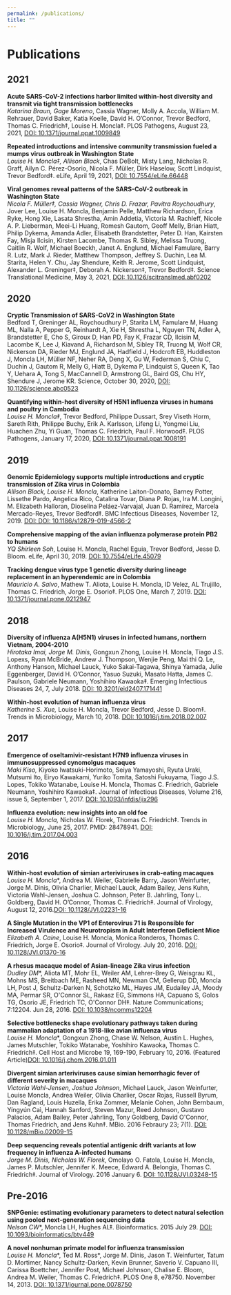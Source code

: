 ```yaml
---
permalink: /publications/
title: ""
---
```

# Publications
## 2021
__Acute SARS-CoV-2 infections harbor limited within-host diversity and transmit via tight transmission bottlenecks<br/>__
*Katarina Braun, Gage Moreno*, Cassia Wagner, Molly A. Accola, William M. Rehrauer, David Baker, Katia Koelle, David H. O’Connor, Trevor Bedford, Thomas C. Friedrich‡, Louise H. Moncla‡. PLOS Pathogens, August 23, 2021, [DOI: 10.1371/journal.ppat.1009849](https://journals.plos.org/Plospathogens/article?id=10.1371/journal.ppat.1009849)

__Repeated introductions and intensive community transmission fueled a mumps virus outbreak in Washington State__<br/>
*Louise H. Moncla‡, Allison Black*, Chas DeBolt, Misty Lang, Nicholas R. Graff, Ailyn C. Pérez-Osorio, Nicola F. Müller, Dirk Haselow, Scott Lindquist, Trevor Bedford‡.  eLife, April 19, 2021, [DOI: 10.7554/eLife.66448](https://elifesciences.org/articles/66448.pdf)

__Viral genomes reveal patterns of the SARS-CoV-2 outbreak in Washington State<br/>__
*Nicola F. Müller‡, Cassia Wagner, Chris D. Frazar, Pavitra Roychoudhury*, Jover Lee, Louise H. Moncla, Benjamin Pelle, Matthew Richardson, Erica Ryke, Hong Xie, Lasata Shrestha, Amin Addetia, Victoria M. Rachleff, Nicole A. P. Lieberman, Meei-Li Huang, Romesh Gautom, Geoff Melly, Brian Hiatt, Philip Dykema, Amanda Adler, Elisabeth Brandstetter, Peter D. Han, Kairsten Fay, Misja Ilcisin, Kirsten Lacombe, Thomas R. Sibley, Melissa Truong, Caitlin R. Wolf, Michael Boeckh, Janet A. Englund, Michael Famulare, Barry R. Lutz, Mark J. Rieder, Matthew Thompson, Jeffrey S. Duchin, Lea M. Starita, Helen Y. Chu, Jay Shendure, Keith R. Jerome, Scott Lindquist, Alexander L. Greninger‡, Deborah A. Nickerson‡, Trevor Bedford‡.  Science Translational Medicine, May 3, 2021, [DOI: 10.1126/scitranslmed.abf0202](https://www.science.org/doi/full/10.1126/scitranslmed.abf0202) 

## 2020
__Cryptic Transmission of SARS-CoV2 in Washington State<br/>__
Bedford T, Greninger AL, Roychoudhury P, Starita LM, Famulare M, Huang ML, Nalla A, Pepper G, Reinhardt A, Xie H, Shrestha L, Nguyen TN, Adler A, Brandstetter E, Cho S, Giroux D, Han PD, Fay K, Frazar CD, Ilcisin M, Lacombe K, Lee J, Kiavand A, Richardson M, Sibley TR, Truong M, Wolf CR, Nickerson DA, Rieder MJ, Englund JA, Hadfield J, Hodcroft EB, Huddleston J, Moncla LH, Müller NF, Neher RA, Deng X, Gu W, Federman S, Chiu C, Duchin J, Gautom R, Melly G, Hiatt B, Dykema P, Lindquist S, Queen K, Tao Y, Uehara A, Tong S, MacCannell D, Armstrong GL, Baird GS, Chu HY, Shendure J, Jerome KR. Science, October 30, 2020, [DOI: 10.1126/science.abc0523](https://www.science.org/doi/full/10.1126/science.abc0523)

__Quantifying within-host diversity of H5N1 influenza viruses in humans and poultry in Cambodia<br/>__
*Louise H. Moncla‡*, Trevor Bedford, Philippe Dussart, Srey Viseth Horm, Sareth Rith, Philippe Buchy, Erik A. Karlsson, Lifeng Li, Yongmei Liu, Huachen Zhu, Yi Guan, Thomas C. Friedrich, Paul F. Horwood‡. PLOS Pathogens, January 17, 2020, [DOI: 10.1371/journal.ppat.1008191](https://journals.plos.org/plospathogens/article?id=10.1371/journal.ppat.1008191) 

## 2019
__Genomic Epidemiology supports multiple introductions and cryptic transmission of Zika virus in Colombia<br/>__
*Allison Black, Louise H. Moncla*, Katherine Laiton-Donato, Barney Potter, Lissethe Pardo, Angelica Rico, Catalina Tovar, Diana P. Rojas, Ira M. Longini, M. Elizabeth Halloran, Dioselina Peláez-Varvajal, Juan D. Ramírez, Marcela Mercado-Reyes, Trevor Bedford‡. BMC Infectious Diseases, November 12, 2019. [DOI: DOI: 10.1186/s12879-019-4566-2](https://bmcinfectdis.biomedcentral.com/articles/10.1186/s12879-019-4566-2)

__Comprehensive mapping of the avian influenza polymerase protein PB2 to humans<br/>__
*YQ Shirleen Soh*, Louise H. Moncla, Rachel Eguia, Trevor Bedford, Jesse D. Bloom. eLife, April 30, 2019. [DOI: 10.7554/eLife.45079](https://elifesciences.org/articles/45079)

__Tracking dengue virus type 1 genetic diversity during lineage replacement in an hyperendemic are in Colombia<br/>__
*Mauricio A. Salvo*, Mathew T. Aliota, Louise H. Moncla, ID Velez, AL Trujillo, Thomas C. Friedrich, Jorge E. Osorio‡.  PLOS One, March 7, 2019. [DOI: 10.1371/journal.pone.0212947](https://journals.plos.org/plosone/article?id=10.1371/journal.pone.0212947)

## 2018
__Diversity of influenza A(H5N1) viruses in infected humans, northern Vietnam, 2004-2010__<br/>
*Hirotaka Imai, Jorge M. Dinis*, Gongxun Zhong, Louise H. Moncla, Tiago J.S. Lopexs, Ryan McBride, Andrew J. Thompson, Wenjie Peng, Mai thi Q. Le, Anthony Hanson, Michael Lauck, Yuko Sakai-Tagawa, Shinya Yamada, Julie Eggenberger, David H. O’Connor, Yasuo Suzuki, Masato Hatta, James C. Paulson, Gabriele Neumann, Yoshihiro Kawaoka‡. Emerging Infectious Diseases 24, 7, July 2018. [DOI: 10.3201/eid2407.171441](https://www.ncbi.nlm.nih.gov/pmc/articles/PMC6038741/)

__Within-host evolution of human influenza virus__<br/>
*Katherine S. Xue,* Louise H. Moncla, Trevor Bedford, Jesse D. Bloom‡. Trends in Microbiology, March 10, 2018. [DOI: 10.1016/j.tim.2018.02.007](https://pubmed.ncbi.nlm.nih.gov/29534854/)


## 2017
__Emergence of oseltamivir-resistant H7N9 influenza viruses in immunosuppressed cynomolgus macaques__<br/>
*Maki Kiso,* Kiyoko Iwatsuki-Horimoto, Seiya Yamayoshi, Ryuta Uraki, Mutsumi Ito, Eiryo Kawakami, Yuriko Tomita, Satoshi Fukuyama, Tiago J.S. Lopes, Tokiko Watanabe, Louise H. Moncla, Thomas C. Friedrich, Gabriele Neumann, Yoshihiro Kawaoka‡.  Journal of Infectious Diseases, Volume 216, issue 5, September 1, 2017. [DOI: 10.1093/infdis/jix296](https://academic.oup.com/jid/article/216/5/582/3882740)

__Influenza evolution: new insights into an old foe__<br/>
*Louise H. Moncla,* Nicholas W. Florek, Thomas C. Friedrich‡. Trends in Microbiology, June 25, 2017. PMID: 28478941. [DOI: 10.1016/j.tim.2017.04.003](https://www.sciencedirect.com/science/article/pii/S0966842X17300914)


## 2016
__Within-host evolution of simian arteriviruses in crab-eating macaques__<br/>
*Louise H. Moncla**, Andrea M. Weiler, Gabrielle Barry, Jason Weinfurter, Jorge M. Dinis, Olivia Charlier, Michael Lauck, Adam Bailey, Jens Kuhn, Victoria Wahl-Jensen, Joshua C. Johnson, Peter B. Jahrling, Tony L. Goldberg, David H. O’Connor, Thomas C. Friedrich‡. Journal of Virology, August 12, 2016.[DOI: 10.1128/JVI.02231-16](https://www.ncbi.nlm.nih.gov/pmc/articles/PMC5286893/)

__A Single Mutation in the VP1 of Enterovirus 71 is Responsible for Increased Virulence and Neurotropism in Adult Interferon Deficient Mice__<br/>
*Elizabeth A. Caine*, Louise H. Moncla, Monica Ronderos, Thomas C. Friedrich, Jorge E. Osorio‡. Journal of Virology. July 20, 2016. [DOI: 10.1128/JVI.01370-16](https://www.ncbi.nlm.nih.gov/pmc/articles/PMC5021399/)

__A rhesus macaque model of Asian-lineage Zika virus infection__<br/>
*Dudley DM**, Aliota MT, Mohr EL, Weiler AM, Lehrer-Brey G, Weisgrau KL, Mohns MS, Breitbach ME, Rasheed MN, Newman CM, Gellerup DD, Moncla LH, Post J, Schultz-Darken N, Schotzko ML, Hayes JM, Eudailey JA, Moody MA, Permar SR, O'Connor SL, Rakasz EG, Simmons HA, Capuano S, Golos TG, Osorio JE, Friedrich TC, O'Connor DH‡. Nature Communications; 7:12204. Jun 28, 2016. [DOI: 10.1038/ncomms12204](https://www.nature.com/articles/ncomms12204)

__Selective bottlenecks shape evolutionary pathways taken during mammalian adaptation of a 1918-like avian influenza virus__<br/>
*Louise H. Moncla**, Gongxun Zhong, Chase W. Nelson, Austin L. Hughes, James Mutschler, Tokiko Watanabe, Yoshihiro Kawaoka, Thomas C. Friedrich‡. Cell Host and Microbe 19, 169-190, February 10, 2016. (Featured Article)[DOI: 10.1016/j.chom.2016.01.011](https://www.sciencedirect.com/science/article/pii/S1931312816300105?via%3Dihub)

__Divergent simian arteriviruses cause simian hemorrhagic fever of different severity in macaques__<br/>
*Victoria Wahl-Jensen, Joshua Johnson*, Michael Lauck, Jason Weinfurter, Louise Moncla, Andrea Weiler, Olivia Charlier, Oscar Rojas, Russell Byrum, Dan Ragland, Louis Huzella, Erika Zommer, Melanie Cohen, John Bernbaum, Yíngyún Caì, Hannah Sanford, Steven Mazur, Reed Johnson, Gustavo Palacios, Adam Bailey, Peter Jahrling, Tony Goldberg, David O'Connor, Thomas Friedrich, and Jens Kuhn‡. MBio. 2016 Febraury 23; 7(1). [DOI: 10.1128/mBio.02009-15](https://journals.asm.org/doi/pdf/10.1128/mBio.02009-15)

__Deep sequencing reveals potential antigenic drift variants at low frequency in influenza A-infected humans__<br/>
*Jorge M. Dinis, Nicholas W. Florek*, Omolayo O. Fatola, Louise H. Moncla, James P. Mutschler, Jennifer K. Meece, Edward A. Belongia, Thomas C. Friedrich‡. Journal of Virology. 2016 January 6. [DOI: 10.1128/JVI.03248-15](https://www.ncbi.nlm.nih.gov/pmc/articles/PMC4794676/)

## Pre-2016
__SNPGenie: estimating evolutionary parameters to detect natural selection using pooled next-generation sequencing data__<br/>
*Nelson CW**, Moncla LH, Hughes AL‡. Bioinformatics. 2015 July 29. [DOI: 10.1093/bioinformatics/btv449](https://academic.oup.com/bioinformatics/article/31/22/3709/241742)

__A novel nonhuman primate model for influenza transmission__<br/>
*Louise H. Moncla**, Ted M. Ross*, Jorge M. Dinis, Jason T. Weinfurter, Tatum D. Mortimer, Nancy Schultz-Darken, Kevin Brunner, Saverio V. Capuano III, Carissa Boettcher, Jennifer Post, Michael Johnson, Chalise E. Bloom, Andrea M. Weiler, Thomas C. Friedrich‡. PLOS One 8, e78750. November 14, 2013. [DOI: 10.1371/journal.pone.0078750](https://journals.plos.org/plosone/article?id=10.1371/journal.pone.0078750)

